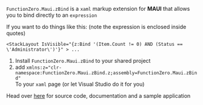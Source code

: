 ﻿`FunctionZero.Maui.zBind` is a `xaml` markup extension for **MAUI** that allows you to bind directly to an `expression` 

If you want to do things like this: (note the expression is enclosed inside quotes)
```xaml
<StackLayout IsVisible="{z:Bind '(Item.Count != 0) AND (Status == \'Administrator\')'}" > ...
```

1. Install `FunctionZero.Maui.zBind` to your shared project
2. add  `xmlns:z="clr-namespace:FunctionZero.Maui.zBind.z;assembly=FunctionZero.Maui.zBind"
`  
To your `xaml` page (or let Visual Studio do it for you)

Head over [here](https://github.com/Keflon/FunctionZero.Maui.zBind) for 
source code, documentation and a sample application
